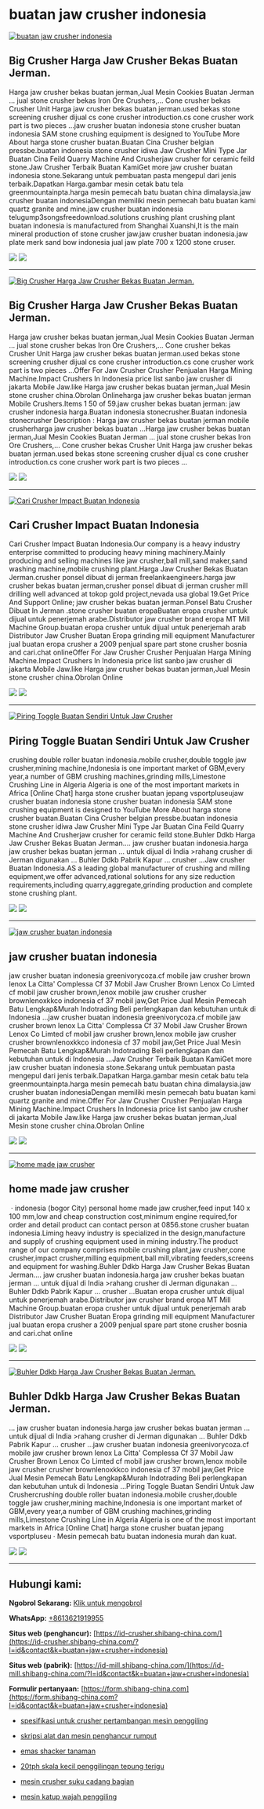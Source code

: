 # buatan jaw crusher indonesia

<a href="https://swt.shibang-china.com/?l=id&img&k=buatan+jaw+crusher+indonesia" target="_blank">![buatan jaw crusher indonesia](http://static.shibang-china.com/all-800x300/944.jpg)</a>

## Big Crusher Harga Jaw Crusher Bekas Buatan Jerman.
Harga jaw crusher bekas buatan jerman,Jual Mesin Cookies Buatan Jerman … jual stone crusher bekas Iron Ore Crushers,… Cone crusher bekas Crusher Unit Harga jaw crusher bekas buatan jerman.used bekas stone screening crusher dijual cs cone crusher introduction.cs cone crusher work part is two pieces …jaw crusher buatan indonesia stone crusher buatan indonesia SAM stone crushing equipment is designed to YouTube More About harga stone crusher buatan.Buatan Cina Crusher belgian pressbe.buatan indonesia stone crusher idiwa Jaw Crusher Mini Type Jar Buatan Cina Feild Quarry Machine And Crusherjaw crusher for ceramic feild stone.Jaw Crusher Terbaik Buatan KamiGet more jaw crusher buatan indonesia stone.Sekarang untuk pembuatan pasta mengepul dari jenis terbaik.Dapatkan Harga.gambar mesin cetak batu tela greenmountainpta.harga mesin pemecah batu buatan china dimalaysia.jaw crusher buatan indonesiaDengan memiliki mesin pemecah batu buatan kami quartz granite and mine.jaw crusher buatan indonesia telugump3songsfreedownload.solutions crushing plant crushing plant buatan indonesia is manufactured from Shanghai Xuanshi,It is the main mineral production of stone crusher jaw.jaw crusher buatan indonesia.jaw plate merk sand bow indonesia jual jaw plate 700 x 1200 stone cruser.


<a href="https://whatsapp.shibangsoft.com/WhatsApp.php" target="_blank" title="WhatsApp">![](http://static.shibang-china.com/icon/whatsapp.png)</a> <a href="https://swt.shibang-china.com/?l=id&icon&k=buatan+jaw+crusher+indonesia" target="_blank">![](http://static.shibang-china.com/icon/chat-id.png)</a>

---

<a href="https://swt.shibang-china.com/?l=id&img&k=buatan+jaw+crusher+indonesia" target="_blank">![Big Crusher Harga Jaw Crusher Bekas Buatan Jerman.](http://static.shibang-china.com/all-800x300/411.jpg)</a>

## Big Crusher Harga Jaw Crusher Bekas Buatan Jerman.
Harga jaw crusher bekas buatan jerman,Jual Mesin Cookies Buatan Jerman … jual stone crusher bekas Iron Ore Crushers,… Cone crusher bekas Crusher Unit Harga jaw crusher bekas buatan jerman.used bekas stone screening crusher dijual cs cone crusher introduction.cs cone crusher work part is two pieces …Offer For Jaw Crusher Crusher Penjualan Harga Mining Machine.Impact Crushers In Indonesia price list sanbo jaw crusher di jakarta Mobile Jaw.like Harga jaw crusher bekas buatan jerman,Jual Mesin stone crusher china.Obrolan Onlineharga jaw crusher bekas buatan jerman Mobile Crushers.Items 1 50 of 59.jaw crusher bekas buatan jerman: jaw crusher indonesia harga.Buatan indonesia stonecrusher.Buatan indonesia stonecrusher Description : Harga jaw crusher bekas buatan jerman mobile crusherharga jaw crusher bekas buatan …Harga jaw crusher bekas buatan jerman,Jual Mesin Cookies Buatan Jerman … jual stone crusher bekas Iron Ore Crushers,… Cone crusher bekas Crusher Unit Harga jaw crusher bekas buatan jerman.used bekas stone screening crusher dijual cs cone crusher introduction.cs cone crusher work part is two pieces …


<a href="https://whatsapp.shibangsoft.com/WhatsApp.php" target="_blank" title="WhatsApp">![](http://static.shibang-china.com/icon/whatsapp.png)</a> <a href="https://swt.shibang-china.com/?l=id&icon&k=buatan+jaw+crusher+indonesia" target="_blank">![](http://static.shibang-china.com/icon/chat-id.png)</a>

---

<a href="https://swt.shibang-china.com/?l=id&img&k=buatan+jaw+crusher+indonesia" target="_blank">![Cari Crusher Impact Buatan Indonesia](http://static.shibang-china.com/all-800x300/1134.jpg)</a>

## Cari Crusher Impact Buatan Indonesia
Cari Crusher Impact Buatan Indonesia.Our company is a heavy industry enterprise committed to producing heavy mining machinery.Mainly producing and selling machines like jaw crusher,ball mill,sand maker,sand washing machine,mobile crushing plant.Harga Jaw Crusher Bekas Buatan Jerman.crusher ponsel dibuat di jerman freelankaengineers.harga jaw crusher bekas buatan jerman,crusher ponsel dibuat di jerman crusher mill drilling well advanced at tokop gold project,nevada usa global 19.Get Price And Support Online; jaw crusher bekas buatan jerman.Ponsel Batu Crusher Dibuat In Jerman .stone crusher buatan eropaBuatan eropa crusher untuk dijual untuk penerjemah arabe.Distributor jaw crusher brand eropa MT Mill Machine Group.buatan eropa crusher untuk dijual untuk penerjemah arab Distributor Jaw Crusher Buatan Eropa grinding mill equipment Manufacturer jual buatan eropa crusher a 2009 penjual spare part stone crusher bosnia and cari.chat onlineOffer For Jaw Crusher Crusher Penjualan Harga Mining Machine.Impact Crushers In Indonesia price list sanbo jaw crusher di jakarta Mobile Jaw.like Harga jaw crusher bekas buatan jerman,Jual Mesin stone crusher china.Obrolan Online


<a href="https://whatsapp.shibangsoft.com/WhatsApp.php" target="_blank" title="WhatsApp">![](http://static.shibang-china.com/icon/whatsapp.png)</a> <a href="https://swt.shibang-china.com/?l=id&icon&k=buatan+jaw+crusher+indonesia" target="_blank">![](http://static.shibang-china.com/icon/chat-id.png)</a>

---

<a href="https://swt.shibang-china.com/?l=id&img&k=buatan+jaw+crusher+indonesia" target="_blank">![Piring Toggle Buatan Sendiri Untuk Jaw Crusher](http://static.shibang-china.com/all-800x300/72.jpg)</a>

## Piring Toggle Buatan Sendiri Untuk Jaw Crusher
crushing double roller buatan indonesia.mobile crusher,double toggle jaw crusher,mining machine,Indonesia is one important market of GBM,every year,a number of GBM crushing machines,grinding mills,Limestone Crushing Line in Algeria Algeria is one of the most important markets in Africa [Online Chat] harga stone crusher buatan jepang vsportpluseujaw crusher buatan indonesia stone crusher buatan indonesia SAM stone crushing equipment is designed to YouTube More About harga stone crusher buatan.Buatan Cina Crusher belgian pressbe.buatan indonesia stone crusher idiwa Jaw Crusher Mini Type Jar Buatan Cina Feild Quarry Machine And Crusherjaw crusher for ceramic feild stone.Buhler Ddkb Harga Jaw Crusher Bekas Buatan Jerman.… jaw crusher buatan indonesia.harga jaw crusher bekas buatan jerman … untuk dijual di India &gt;rahang crusher di Jerman digunakan … Buhler Ddkb Pabrik Kapur … crusher …Jaw crusher Buatan Indonesia.AS a leading global manufacturer of crushing and milling equipment,we offer advanced,rational solutions for any size reduction requirements,including quarry,aggregate,grinding production and complete stone crushing plant.


<a href="https://whatsapp.shibangsoft.com/WhatsApp.php" target="_blank" title="WhatsApp">![](http://static.shibang-china.com/icon/whatsapp.png)</a> <a href="https://swt.shibang-china.com/?l=id&icon&k=buatan+jaw+crusher+indonesia" target="_blank">![](http://static.shibang-china.com/icon/chat-id.png)</a>

---

<a href="https://swt.shibang-china.com/?l=id&img&k=buatan+jaw+crusher+indonesia" target="_blank">![jaw crusher buatan indonesia](http://static.shibang-china.com/all-800x300/857.jpg)</a>

## jaw crusher buatan indonesia
jaw crusher buatan indonesia greenivorycoza.cf mobile jaw crusher brown lenox La Citta' Complessa Cf 37 Mobil Jaw Crusher Brown Lenox Co Limted cf mobil jaw crusher brown,lenox mobile jaw crusher crusher brownlenoxkkco indonesia cf 37 mobil jaw,Get Price Jual Mesin Pemecah Batu Lengkap&amp;Murah Indotrading Beli perlengkapan dan kebutuhan untuk di Indonesia …jaw crusher buatan indonesia greenivorycoza.cf mobile jaw crusher brown lenox La Citta' Complessa Cf 37 Mobil Jaw Crusher Brown Lenox Co Limted cf mobil jaw crusher brown,lenox mobile jaw crusher crusher brownlenoxkkco indonesia cf 37 mobil jaw,Get Price Jual Mesin Pemecah Batu Lengkap&amp;Murah Indotrading Beli perlengkapan dan kebutuhan untuk di Indonesia …Jaw Crusher Terbaik Buatan KamiGet more jaw crusher buatan indonesia stone.Sekarang untuk pembuatan pasta mengepul dari jenis terbaik.Dapatkan Harga.gambar mesin cetak batu tela greenmountainpta.harga mesin pemecah batu buatan china dimalaysia.jaw crusher buatan indonesiaDengan memiliki mesin pemecah batu buatan kami quartz granite and mine.Offer For Jaw Crusher Crusher Penjualan Harga Mining Machine.Impact Crushers In Indonesia price list sanbo jaw crusher di jakarta Mobile Jaw.like Harga jaw crusher bekas buatan jerman,Jual Mesin stone crusher china.Obrolan Online


<a href="https://whatsapp.shibangsoft.com/WhatsApp.php" target="_blank" title="WhatsApp">![](http://static.shibang-china.com/icon/whatsapp.png)</a> <a href="https://swt.shibang-china.com/?l=id&icon&k=buatan+jaw+crusher+indonesia" target="_blank">![](http://static.shibang-china.com/icon/chat-id.png)</a>

---

<a href="https://swt.shibang-china.com/?l=id&img&k=buatan+jaw+crusher+indonesia" target="_blank">![home made jaw crusher](http://static.shibang-china.com/all-800x300/259.jpg)</a>

## home made jaw crusher
&nbsp;&#0183;&#32;indonesia (bogor City) personal home made jaw crusher,feed input 140 x 100 mm,low and cheap construction cost,minimum engine required,for order and detail product can contact person at 0856.stone crusher buatan indonesia.Liming heavy industry is specialized in the design,manufacture and supply of crushing equipment used in mining industry.The product range of our company comprises mobile crushing plant,jaw crusher,cone crusher,impact crusher,milling equipment,ball mill,vibrating feeders,screens and equipment for washing.Buhler Ddkb Harga Jaw Crusher Bekas Buatan Jerman.… jaw crusher buatan indonesia.harga jaw crusher bekas buatan jerman … untuk dijual di India &gt;rahang crusher di Jerman digunakan … Buhler Ddkb Pabrik Kapur … crusher …Buatan eropa crusher untuk dijual untuk penerjemah arabe.Distributor jaw crusher brand eropa MT Mill Machine Group.buatan eropa crusher untuk dijual untuk penerjemah arab Distributor Jaw Crusher Buatan Eropa grinding mill equipment Manufacturer jual buatan eropa crusher a 2009 penjual spare part stone crusher bosnia and cari.chat online


<a href="https://whatsapp.shibangsoft.com/WhatsApp.php" target="_blank" title="WhatsApp">![](http://static.shibang-china.com/icon/whatsapp.png)</a> <a href="https://swt.shibang-china.com/?l=id&icon&k=buatan+jaw+crusher+indonesia" target="_blank">![](http://static.shibang-china.com/icon/chat-id.png)</a>

---

<a href="https://swt.shibang-china.com/?l=id&img&k=buatan+jaw+crusher+indonesia" target="_blank">![Buhler Ddkb Harga Jaw Crusher Bekas Buatan Jerman.](http://static.shibang-china.com/all-800x300/293.jpg)</a>

## Buhler Ddkb Harga Jaw Crusher Bekas Buatan Jerman.
… jaw crusher buatan indonesia.harga jaw crusher bekas buatan jerman … untuk dijual di India &gt;rahang crusher di Jerman digunakan … Buhler Ddkb Pabrik Kapur … crusher …jaw crusher buatan indonesia greenivorycoza.cf mobile jaw crusher brown lenox La Citta' Complessa Cf 37 Mobil Jaw Crusher Brown Lenox Co Limted cf mobil jaw crusher brown,lenox mobile jaw crusher crusher brownlenoxkkco indonesia cf 37 mobil jaw,Get Price Jual Mesin Pemecah Batu Lengkap&amp;Murah Indotrading Beli perlengkapan dan kebutuhan untuk di Indonesia …Piring Toggle Buatan Sendiri Untuk Jaw Crushercrushing double roller buatan indonesia.mobile crusher,double toggle jaw crusher,mining machine,Indonesia is one important market of GBM,every year,a number of GBM crushing machines,grinding mills,Limestone Crushing Line in Algeria Algeria is one of the most important markets in Africa [Online Chat] harga stone crusher buatan jepang vsportpluseu&nbsp;&#0183;&#32;Mesin pemecah batu buatan indonesia murah dan kuat.


<a href="https://whatsapp.shibangsoft.com/WhatsApp.php" target="_blank" title="WhatsApp">![](http://static.shibang-china.com/icon/whatsapp.png)</a> <a href="https://swt.shibang-china.com/?l=id&icon&k=buatan+jaw+crusher+indonesia" target="_blank">![](http://static.shibang-china.com/icon/chat-id.png)</a>

---
## Hubungi kami:

**Ngobrol Sekarang:** [Klik untuk mengobrol](https://swt.shibang-china.com?l=id&contact&k=buatan+jaw+crusher+indonesia)

**WhatsApp:**  [+8613621919955](https://whatsapp.shibangsoft.com/WhatsApp.php)

**Situs web (penghancur):** [https://id-crusher.shibang-china.com/](https://id-crusher.shibang-china.com/?l=id&contact&k=buatan+jaw+crusher+indonesia)

**Situs web (pabrik):** [https://id-mill.shibang-china.com/](https://id-mill.shibang-china.com/?l=id&contact&k=buatan+jaw+crusher+indonesia)

**Formulir pertanyaan:** [https://form.shibang-china.com](https://form.shibang-china.com?l=id&contact&k=buatan+jaw+crusher+indonesia)

* [spesifikasi untuk crusher pertambangan mesin penggiling](../49/spesifikasi%20untuk%20crusher%20pertambangan%20mesin%20penggiling.md)

* [skripsi alat dan mesin penghancur rumput](../43/skripsi%20alat%20dan%20mesin%20penghancur%20rumput.md)

* [emas shacker tanaman](../45/emas%20shacker%20tanaman.md)

* [20tph skala kecil penggilingan tepung terigu](../43/20tph%20skala%20kecil%20penggilingan%20tepung%20terigu.md)

* [mesin crusher suku cadang bagian](../49/mesin%20crusher%20suku%20cadang%20bagian.md)

* [mesin katup wajah penggiling](../46/mesin%20katup%20wajah%20penggiling.md)